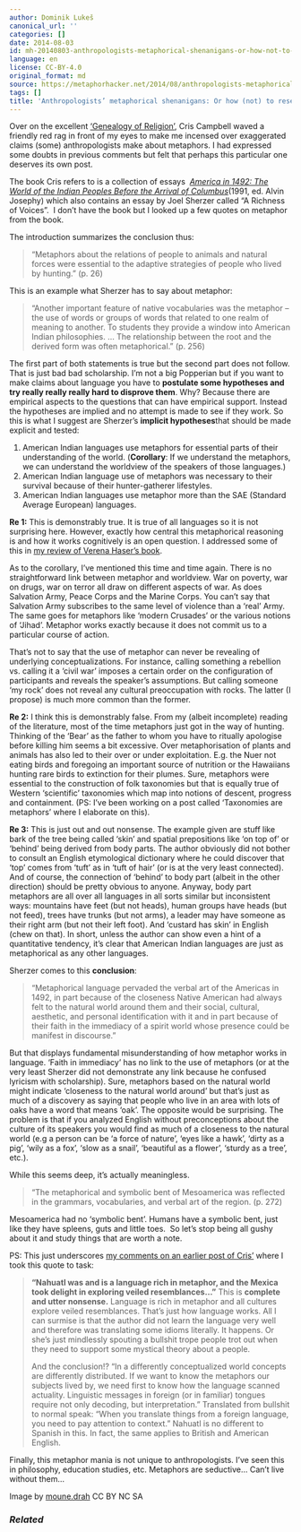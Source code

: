 ```yaml
---
author: Dominik Lukeš
canonical_url: ''
categories: []
date: 2014-08-03
id: mh-20140803-anthropologists-metaphorical-shenanigans-or-how-not-to-research-metaphor
language: en
license: CC-BY-4.0
original_format: md
source: https://metaphorhacker.net/2014/08/anthropologists-metaphorical-shenanigans-or-how-not-to-research-metaphor
tags: []
title: 'Anthropologists’ metaphorical shenanigans: Or how (not) to research metaphor'
---
```


Over on the excellent [‘Genealogy of Religion’](http://genealogyreligion.net/invisible-disenchantments), Cris Campbell waved a friendly red rag in front of my eyes to make me incensed over exaggerated claims (some) anthropologists make about metaphors. I had expressed some doubts in previous comments but felt that perhaps this particular one deserves its own post.

The book Cris refers to is a collection of essays  [*America in 1492: The World of the Indian Peoples Before the Arrival of Columbus*](http://www.amazon.com/America-1492-Peoples-Arrival-Columbus/dp/0679743375)(1991, ed. Alvin Josephy) which also contains an essay by Joel Sherzer called “A Richness of Voices”.  I don’t have the book but I looked up a few quotes on metaphor from the book.

The introduction summarizes the conclusion thus:

> “Metaphors about the relations of people to animals and natural forces were essential to the adaptive strategies of people who lived by hunting.” (p. 26)

This is an example what Sherzer has to say about metaphor:

> “Another important feature of native vocabularies was the metaphor – the use of words or groups of words that related to one realm of meaning to another. To students they provide a window into American Indian philosophies. … The relationship between the root and the derived form was often metaphorical.” (p. 256)

The first part of both statements is true but the second part does not follow. That is just bad bad scholarship. I’m not a big Popperian but if you want to make claims about language you have to **postulate some hypotheses and try really really really hard to disprove them**. Why? Because there are empirical aspects to the questions that can have empirical support. Instead the hypotheses are implied and no attempt is made to see if they work. So this is what I suggest are Sherzer’s **implicit hypotheses**that should be made explicit and tested:

1. American Indian languages use metaphors for essential parts of their understanding of the world. (**Corollary**: If we understand the metaphors, we can understand the worldview of the speakers of those languages.)
2. American Indian language use of metaphors was necessary to their survival because of their hunter-gatherer lifestyles.
3. American Indian languages use metaphor more than the SAE (Standard Average European) languages.

**Re 1:** This is demonstrably true. It is true of all languages so it is not surprising here. However, exactly how central this metaphorical reasoning is and how it works cognitively is an open question. I addressed some of this in [my review of Verena Haser’s book](https://www.academia.edu/7857439/Review_Haser_Verena_Metaphor_Metonymy_and_Experientialist_Philosophy_Challenging_Cognitive_Semantics).

As to the corollary, I’ve mentioned this time and time again. There is no straightforward link between metaphor and worldview. War on poverty, war on drugs, war on terror all draw on different aspects of war. As does Salvation Army, Peace Corps and the Marine Corps. You can’t say that Salvation Army subscribes to the same level of violence than a ‘real’ Army. The same goes for metaphors like ‘modern Crusades’ or the various notions of ‘Jihad’. Metaphor works exactly because it does not commit us to a particular course of action.

That’s not to say that the use of metaphor can never be revealing of underlying conceptualizations. For instance, calling something a rebellion vs. calling it a ‘civil war’ imposes a certain order on the configuration of participants and reveals the speaker’s assumptions. But calling someone ‘my rock’ does not reveal any cultural preoccupation with rocks. The latter (I propose) is much more common than the former.

**Re 2:** I think this is demonstrably false. From my (albeit incomplete) reading of the literature, most of the time metaphors just got in the way of hunting. Thinking of the ‘Bear’ as the father to whom you have to ritually apologise before killing him seems a bit excessive. Over metaphorisation of plants and animals has also led to their over or under exploitation. E.g. the Nuer not eating birds and foregoing an important source of nutrition or the Hawaiians hunting rare birds to extinction for their plumes. Sure, metaphors were essential to the construction of folk taxonomies but that is equally true of Western ‘scientific’ taxonomies which map into notions of descent, progress and containment. (PS: I’ve been working on a post called ‘Taxonomies are metaphors’ where I elaborate on this).

**Re 3:** This is just out and out nonsense. The example given are stuff like bark of the tree being called ‘skin’ and spatial prepositions like ‘on top of’ or ‘behind’ being derived from body parts. The author obviously did not bother to consult an English etymological dictionary where he could discover that ‘top’ comes from ‘tuft’ as in ‘tuft of hair’ (or is at the very least connected). And of course, the connection of ‘behind’ to body part (albeit in the other direction) should be pretty obvious to anyone. Anyway, body part metaphors are all over all languages in all sorts similar but inconsistent ways: mountains have feet (but not heads), human groups have heads (but not feed), trees have trunks (but not arms), a leader may have someone as their right arm (but not their left foot). And ‘custard has skin’ in English (chew on that). In short, unless the author can show even a hint of a quantitative tendency, it’s clear that American Indian languages are just as metaphorical as any other languages.

Sherzer comes to this **conclusion**:

> “Metaphorical language pervaded the verbal art of the Americas in 1492, in part because of the closeness Native American had always felt to the natural world around them and their social, cultural, aesthetic, and personal identification with it and in part because of their faith in the immediacy of a spirit world whose presence could be manifest in discourse.”

But that displays fundamental misunderstanding of how metaphor works in language. ‘Faith in immediacy’ has no link to the use of metaphors (or at the very least Sherzer did not demonstrate any link because he confused lyricism with scholarship). Sure, metaphors based on the natural world might indicate ‘closeness to the natural world around’ but that’s just as much of a discovery as saying that people who live in an area with lots of oaks have a word that means ‘oak’. The opposite would be surprising. The problem is that if you analyzed English without preconceptions about the culture of its speakers you would find as much of a closeness to the natural world (e.g a person can be ‘a force of nature’, ‘eyes like a hawk’, ‘dirty as a pig’, ‘wily as a fox’, ‘slow as a snail’, ‘beautiful as a flower’, ‘sturdy as a tree’, etc.).

While this seems deep, it’s actually meaningless.

> “The metaphorical and symbolic bent of Mesoamerica was reflected in the grammars, vocabularies, and verbal art of the region. (p. 272)

Mesoamerica had no ‘symbolic bent’. Humans have a symbolic bent, just like they have spleens, guts and little toes.  So let’s stop being all gushy about it and study things that are worth a note.

PS: This just underscores [my comments on an earlier post of Cris’](http://genealogyreligion.net/reading-aztec-ritual) where I took this quote to task:

> **“Nahuatl was and is a language rich in metaphor, and the Mexica took delight in exploring veiled resemblances…”** This is **complete and utter nonsense.** Language is rich in metaphor and all cultures explore veiled resemblances. That’s just how language works. All I can surmise is that the author did not learn the language very well and therefore was translating some idioms literally. It happens. Or she’s just mindlessly spouting a bullshit trope people trot out when they need to support some mystical theory about a people.
>
> And the conclusion!? “In a differently conceptualized world concepts are differently distributed. If we want to know the metaphors our subjects lived by, we need first to know how the language scanned actuality. Linguistic messages in foreign (or in familiar) tongues require not only decoding, but interpretation.” Translated from bullshit to normal speak: “When you translate things from a foreign language, you need to pay attention to context.” Nahuatl is no different to Spanish in this. In fact, the same applies to British and American English.

Finally, this metaphor mania is not unique to anthropologists. I’ve seen this in philosophy, education studies, etc. Metaphors are seductive… Can’t live without them…

Image by [moune.drah](https://www.flickr.com/photos/70148128@N00/12893857533/) CC BY NC SA

### *Related*